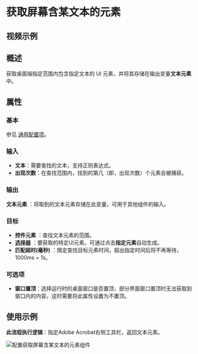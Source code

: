 # 获取屏幕含某文本的元素

## 视频示例

## 概述

获取桌面端指定范围内包含指定文本的 UI 元素，并将其存储在输出变量**文本元素**中。

## 属性

### 基本

参见 [通用配置项](../Appendix/CommonConfigurationItems.md)。

### 输入

- **文本**：需要查找的文本，支持正则表达式。
- **出现次数**：在查找范围内，找到的第几（即，出现次数）个元素会被捕获。

### 输出

**文本元素** ：将取到的文本元素存储在此变量，可用于其他组件的输入。

### 目标

- **控件元素** ：查找文本元素的范围。
- **[选择器](../../Appendix/Selector.md?_v=v2020.4)** ：要获取的特定UI元素。可通过点击**指定元素**自动生成。
- **匹配超时(毫秒)** ：限定查找目标元素时间，超出指定时间后将不再等待，1000ms = 1s。

### 可选项

- **窗口置顶**：选择运行时的桌面窗口是否置顶，部分界面窗口置顶时无法获取到窗口内的内容，这时需要将此属性设置为不置顶。

## 使用示例

**此流程执行逻辑**：指定Adobe Acrobat右侧工具栏，返回文本元素。

![配置获取屏幕含某文本的元素组件](https://docimages.blob.core.chinacloudapi.cn/images/Activities/GetTextElement1.png)
